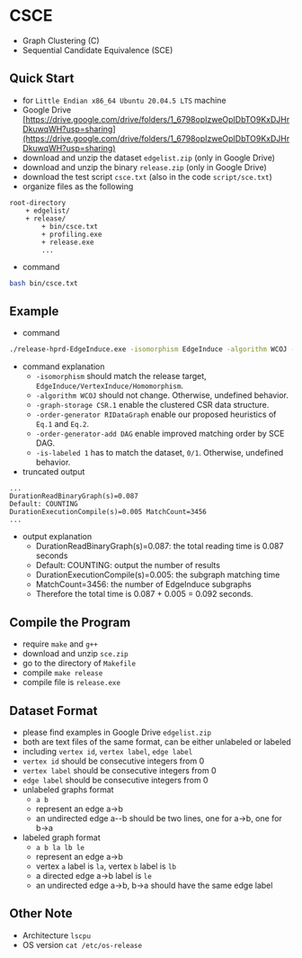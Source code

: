 # CSCE
* Graph Clustering (C)
* Sequential Candidate Equivalence (SCE)

## Quick Start
* for ``Little Endian x86_64 Ubuntu 20.04.5 LTS`` machine
* Google Drive [https://drive.google.com/drive/folders/1_6798opIzweOpIDbTO9KxDJHrDkuwqWH?usp=sharing](https://drive.google.com/drive/folders/1_6798opIzweOpIDbTO9KxDJHrDkuwqWH?usp=sharing)
* download and unzip the dataset ``edgelist.zip`` (only in Google Drive)
* download and unzip the binary ``release.zip`` (only in Google Drive)
* download the test script ``csce.txt`` (also in the code ``script/sce.txt``)
* organize files as the following
```
root-directory
    + edgelist/
    + release/
        + bin/csce.txt
        + profiling.exe
        + release.exe
        ...
```
* command
```bash
bash bin/csce.txt
```

## Example
* command
```bash
./release-hprd-EdgeInduce.exe -isomorphism EdgeInduce -algorithm WCOJ -graph-storage CSR.1 -order-generator RIDataGraph -order-generator-add DAG -is-labeled 1 -data-file ../edgelist/hprd-VEQ/hprd.txt -query-file ../edgelist/hprd-VEQ/nonsparse/200/q0.txt
```
* command explanation
    - ``-isomorphism`` should match the release target, ``EdgeInduce/VertexInduce/Homomorphism``.
    - ``-algorithm WCOJ`` should not change. Otherwise, undefined behavior.
    - ``-graph-storage CSR.1`` enable the clustered CSR data structure.
    - ``-order-generator RIDataGraph`` enable our proposed heuristics of ``Eq.1`` and ``Eq.2``.
    - ``-order-generator-add DAG`` enable improved matching order by SCE DAG.
    - ``-is-labeled 1`` has to match the dataset, ``0/1``. Otherwise, undefined behavior.
* truncated output
```
...
DurationReadBinaryGraph(s)=0.087
Default: COUNTING
DurationExecutionCompile(s)=0.005 MatchCount=3456
...
```
* output explanation
    - DurationReadBinaryGraph(s)=0.087: the total reading time is 0.087 seconds
    - Default: COUNTING: output the number of results
    - DurationExecutionCompile(s)=0.005: the subgraph matching time
    - MatchCount=3456: the number of EdgeInduce subgraphs
    - Therefore the total time is 0.087 + 0.005 = 0.092 seconds.


## Compile the Program
* require ``make`` and ``g++``
* download and unzip ``sce.zip``
* go to the directory of ``Makefile``
* compile ``make release``
* compile file is ``release.exe``


## Dataset Format
* please find examples in Google Drive ``edgelist.zip``
* both are text files of the same format, can be either unlabeled or labeled
* including ``vertex id``, ``vertex label``, ``edge label``
* ``vertex id`` should be consecutive integers from 0
* ``vertex label`` should be consecutive integers from 0
* ``edge label`` should be consecutive integers from 0
* unlabeled graphs format
    - ``a b``
    - represent an edge a->b
    - an undirected edge a--b should be two lines, one for a->b, one for b->a
* labeled graph format
    - ``a b la lb le``
    - represent an edge a->b
    - vertex ``a`` label is ``la``, vertex ``b`` label is ``lb``
    - a directed edge a->b label is ``le``
    - an undirected edge a->b, b->a should have the same edge label

## Other Note
* Architecture ``lscpu``
* OS version ``cat /etc/os-release``
